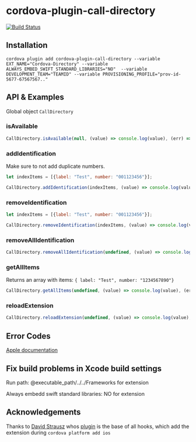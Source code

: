 # cordova-plugin-call-directory

[![Build Status](https://travis-ci.org/GEDYSIntraWare/cordova-plugin-call-directory.svg?branch=master)](https://travis-ci.org/GEDYSIntraWare/cordova-plugin-call-directory)

## Installation

`cordova plugin add cordova-plugin-call-directory --variable EXT_NAME="Cordova-Directory" --variable ALWAYS_EMBED_SWIFT_STANDARD_LIBRARIES="NO"  --variable DEVELOPMENT_TEAM="TEAMID" --variable PROVISIONING_PROFILE="prov-id-5677-67567567.."`

## API & Examples

Global object `CallDirectory`

### isAvailable

```javascript
CallDirectory.isAvailable(null, (value) => console.log(value), (err) => console.error(err));
```

### addIdentification
Make sure to not add duplicate numbers.

```javascript
let indexItems = [{label: "Test", number: "001123456"}];

CallDirectory.addIdentification(indexItems, (value) => console.log(value), (err) => console.error(err));
```

### removeIdentification

```javascript
let indexItems = [{label: "Test", number: "001123456"}];

CallDirectory.removeIdentification(indexItems, (value) => console.log(value), (err) => console.error(err));
```

### removeAllIdentification

```javascript
CallDirectory.removeAllIdentification(undefined, (value) => console.log(value), (err) => {console.error(err));
```

### getAllItems

Returns an array with items: `{ label: "Test", number: "1234567890"}`

```javascript
CallDirectory.getAllItems(undefined, (value) => console.log(value), (err) => console.error(err))
```

### reloadExtension

```javascript
CallDirectory.reloadExtension(undefined, (value) => console.log(value), (err) => console.error(err));
```

## Error Codes
[Apple documentation](https://developer.apple.com/documentation/callkit/cxerrorcodecalldirectorymanagererror.code)

## Fix build problems in Xcode build settings

Run path: @executable_path/../../Frameworks for extension

Always embedd swift standard libraries: NO for extension

## Acknowledgements
Thanks to [David Strausz](https://github.com/DavidStrausz) whos [plugin](https://github.com/DavidStrausz/cordova-plugin-today-widget) is the base of all hooks, which add the extension during `cordova platform add ios`

